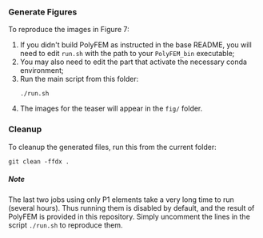 ### Generate Figures

To reproduce the images in Figure 7:

1. If you didn't build PolyFEM as instructed in the base README, you will need to edit `run.sh` with the path to your `PolyFEM_bin` executable;
2. You may also need to edit the part that activate the necessary conda environment;
3. Run the main script from this folder:
   ```
   ./run.sh
   ```
4. The images for the teaser will appear in the `fig/` folder.

### Cleanup

To cleanup the generated files, run this from the current folder:

```
git clean -ffdx .
```

##### Note

The last two jobs using only P1 elements take a very long time to run (several hours). Thus running them is disabled by default, and the result of PolyFEM is provided in this repository. Simply uncomment the lines in the script `./run.sh` to reproduce them.
